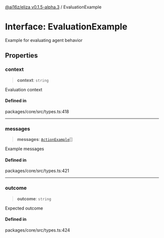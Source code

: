 [@ai16z/eliza v0.1.5-alpha.3](../index.md) / EvaluationExample

# Interface: EvaluationExample

Example for evaluating agent behavior

## Properties

### context

> **context**: `string`

Evaluation context

#### Defined in

packages/core/src/types.ts:418

***

### messages

> **messages**: [`ActionExample`](ActionExample.md)[]

Example messages

#### Defined in

packages/core/src/types.ts:421

***

### outcome

> **outcome**: `string`

Expected outcome

#### Defined in

packages/core/src/types.ts:424
